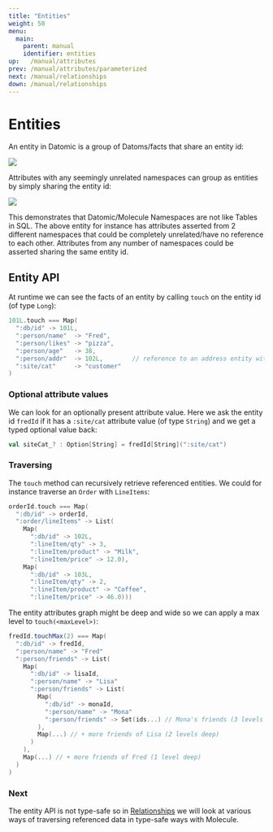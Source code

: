 ```yaml
---
title: "Entities"
weight: 50
menu:
  main:
    parent: manual
    identifier: entities
up:   /manual/attributes
prev: /manual/attributes/parameterized
next: /manual/relationships
down: /manual/relationships
---
```


# Entities

An entity in Datomic is a group of Datoms/facts that share an entity id:
 
![](/img/entity/entity4.jpg)


Attributes with any seemingly unrelated namespaces can group as entities by simply sharing the entity id:

![](/img/entity/entity5.jpg)

This demonstrates that Datomic/Molecule Namespaces are not like Tables in SQL. The above entity for 
instance has attributes asserted from 2 different namespaces that could be completely unrelated/have no reference to each other.
Attributes from any number of namespaces could be asserted sharing the same entity id.

## Entity API

At runtime we can see the facts of an entity by calling `touch` on the entity id (of type `Long`):

```scala
101L.touch === Map(
  ":db/id" -> 101L,
  ":person/name"  -> "Fred", 
  ":person/likes" -> "pizza", 
  ":person/age"   -> 38, 
  ":person/addr"  -> 102L,        // reference to an address entity with entity id 102 
  ":site/cat"     -> "customer"
)
```



### Optional attribute values

We can look for an optionally present attribute value. Here we ask the entity id `fredId` if it has 
a `:site/cat` attribute value (of type `String`) and we get a typed optional value back:
```scala
val siteCat_? : Option[String] = fredId[String](":site/cat")
```


### Traversing

The `touch` method can recursively retrieve referenced entities. We could for instance traverse an `Order` with `LineItems`:


```scala
orderId.touch === Map(
  ":db/id" -> orderId,
  ":order/lineItems" -> List(
    Map(
      ":db/id" -> 102L, 
      ":lineItem/qty" -> 3, 
      ":lineItem/product" -> "Milk",
      ":lineItem/price" -> 12.0),
    Map(
      ":db/id" -> 103L, 
      ":lineItem/qty" -> 2, 
      ":lineItem/product" -> "Coffee",
      ":lineItem/price" -> 46.0)))
```

The entity attributes graph might be deep and wide so we can apply a max level to `touch(<maxLevel>)`:

```scala
fredId.touchMax(2) === Map(
  ":db/id" -> fredId,
  ":person/name" -> "Fred"
  ":person/friends" -> List(
    Map(
      ":db/id" -> lisaId,
      ":person/name" -> "Lisa"
      ":person/friends" -> List(
        Map(
          ":db/id" -> monaId,
          ":person/name" -> "Mona"
          ":person/friends" -> Set(ids...) // Mona's friends (3 levels deep) only as ids - not attribute maps
        ),
        Map(...) // + more friends of Lisa (2 levels deep)
      )
    ),
    Map(...) // + more friends of Fred (1 level deep)
  )
)
```



### Next

The entity API is not type-safe so in [Relationships](/manual/relationships/) we will look at various ways of
traversing referenced data in type-safe ways with Molecule.